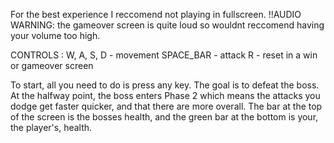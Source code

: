 For the best experience I reccomend not playing in fullscreen.
!!AUDIO WARNING: the gameover screen is quite loud so wouldnt reccomend having your volume too high.

CONTROLS :
W, A, S, D - movement
SPACE_BAR - attack
R - reset in a win or gameover screen

To start, all you need to do is press any key. The goal is to defeat the boss. At the halfway point, the boss enters Phase 2 which means the attacks you dodge get faster quicker, and that there are more overall. The bar at the top of the screen is the bosses health, and the green bar at the bottom is your, the player's, health.